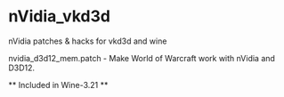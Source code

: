# nVidia_vkd3d
nVidia patches &amp; hacks for vkd3d and wine

nvidia_d3d12_mem.patch - Make World of Warcraft work with nVidia and D3D12.  

** Included in Wine-3.21 **  

